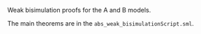 Weak bisimulation proofs for the A and B models.

The main theorems are in the `abs_weak_bisimulationScript.sml`.
